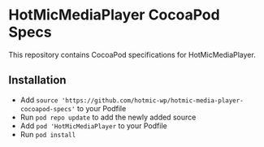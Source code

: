 # HotMicMediaPlayer CocoaPod Specs

This repository contains CocoaPod specifications for HotMicMediaPlayer.

## Installation

- Add `source 'https://github.com/hotmic-wp/hotmic-media-player-cocoapod-specs'` to your Podfile
- Run `pod repo update` to add the newly added source
- Add `pod 'HotMicMediaPlayer` to your Podfile
- Run `pod install`
